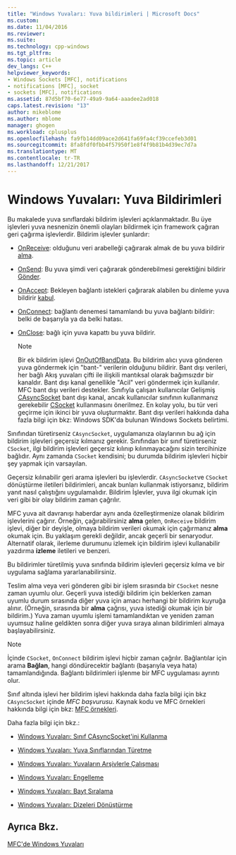 ```yaml
---
title: "Windows Yuvaları: Yuva bildirimleri | Microsoft Docs"
ms.custom: 
ms.date: 11/04/2016
ms.reviewer: 
ms.suite: 
ms.technology: cpp-windows
ms.tgt_pltfrm: 
ms.topic: article
dev_langs: C++
helpviewer_keywords:
- Windows Sockets [MFC], notifications
- notifications [MFC], socket
- sockets [MFC], notifications
ms.assetid: 87d5bf70-6e77-49a9-9a64-aaadee2ad018
caps.latest.revision: "13"
author: mikeblome
ms.author: mblome
manager: ghogen
ms.workload: cplusplus
ms.openlocfilehash: fa9fb14dd09ace2d641fa69fa4cf39ccefeb3d01
ms.sourcegitcommit: 8fa8fdf0fbb4f57950f1e8f4f9b81b4d39ec7d7a
ms.translationtype: MT
ms.contentlocale: tr-TR
ms.lasthandoff: 12/21/2017
---
```

# <a name="windows-sockets-socket-notifications"></a>Windows Yuvaları: Yuva Bildirimleri
Bu makalede yuva sınıflardaki bildirim işlevleri açıklanmaktadır. Bu üye işlevleri yuva nesnenizin önemli olayları bildirmek için framework çağıran geri çağırma işlevlerdir. Bildirim işlevler şunlardır:  
  
-   [OnReceive](../mfc/reference/casyncsocket-class.md#onreceive): olduğunu veri arabelleği çağırarak almak de bu yuva bildirir [alma](../mfc/reference/casyncsocket-class.md#receive).  
  
-   [OnSend](../mfc/reference/casyncsocket-class.md#onsend): Bu yuva şimdi veri çağırarak gönderebilmesi gerektiğini bildirir [Gönder](../mfc/reference/casyncsocket-class.md#send).  
  
-   [OnAccept](../mfc/reference/casyncsocket-class.md#onaccept): Bekleyen bağlantı istekleri çağırarak alabilen bu dinleme yuva bildirir [kabul](../mfc/reference/casyncsocket-class.md#accept).  
  
-   [OnConnect](../mfc/reference/casyncsocket-class.md#onconnect): bağlantı denemesi tamamlandı bu yuva bağlantı bildirir: belki de başarıyla ya da belki hatası.  
  
-   [OnClose](../mfc/reference/casyncsocket-class.md#onclose): bağlı için yuva kapattı bu yuva bildirir.  
  
    > [!NOTE]
    >  Bir ek bildirim işlevi [OnOutOfBandData](../mfc/reference/casyncsocket-class.md#onoutofbanddata). Bu bildirim alıcı yuva gönderen yuva göndermek için "bant-" verilerin olduğunu bildirir. Bant dışı verileri, her bağlı Akış yuvaları çifti ile ilişkili mantıksal olarak bağımsızdır bir kanaldır. Bant dışı kanal genellikle "Acil" veri göndermek için kullanılır. MFC bant dışı verileri destekler. Sınıfıyla çalışan kullanıcılar Gelişmiş [CAsyncSocket](../mfc/reference/casyncsocket-class.md) bant dışı kanal, ancak kullanıcılar sınıfının kullanmanız gerekebilir [CSocket](../mfc/reference/csocket-class.md) kullanmasını önerilmez. En kolay yolu, bu tür veri geçirme için ikinci bir yuva oluşturmaktır. Bant dışı verileri hakkında daha fazla bilgi için bkz: Windows SDK'da bulunan Windows Sockets belirtimi.  
  
 Sınıfından türetirseniz `CAsyncSocket`, uygulamanıza olaylarının bu ağ için bildirim işlevleri geçersiz kılmanız gerekir. Sınıfından bir sınıf türetirseniz `CSocket`, ilgi bildirim işlevleri geçersiz kılınıp kılınmayacağını sizin tercihinize bağlıdır. Aynı zamanda `CSocket` kendisini; bu durumda bildirim işlevleri hiçbir şey yapmak için varsayılan.  
  
 Geçersiz kılınabilir geri arama işlevleri bu işlevlerdir. `CAsyncSocket`ve `CSocket` dönüştürme iletileri bildirimleri, ancak bunları kullanmak istiyorsanız, bildirim yanıt nasıl çalıştığını uygulamalıdır. Bildirim İşlevler, yuva ilgi okumak için veri gibi bir olay bildirim zaman çağrılır.  
  
 MFC yuva ait davranışı haberdar aynı anda özelleştirmenize olanak bildirim işlevlerini çağırır. Örneğin, çağırabilirsiniz **alma** gelen, `OnReceive` bildirim işlevi, diğer bir deyişle, olmaya bildirim verileri okumak için çağırmanız **alma** okumak için. Bu yaklaşım gerekli değildir, ancak geçerli bir senaryodur. Alternatif olarak, ilerleme durumunu izlemek için bildirim işlevi kullanabilir yazdırma **izleme** iletileri ve benzeri.  
  
 Bu bildirimler türetilmiş yuva sınıfında bildirim işlevleri geçersiz kılma ve bir uygulama sağlama yararlanabilirsiniz.  
  
 Teslim alma veya veri gönderen gibi bir işlem sırasında bir `CSocket` nesne zaman uyumlu olur. Geçerli yuva istediği bildirim için beklerken zaman uyumlu durum sırasında diğer yuva için amacı herhangi bir bildirim kuyruğa alınır. (Örneğin, sırasında bir **alma** çağrısı, yuva istediği okumak için bir bildirim.) Yuva zaman uyumlu işlemi tamamlandıktan ve yeniden zaman uyumsuz haline geldikten sonra diğer yuva sıraya alınan bildirimleri almaya başlayabilirsiniz.  
  
> [!NOTE]
>  İçinde `CSocket`, `OnConnect` bildirim işlevi hiçbir zaman çağrılır. Bağlantılar için arama **Bağlan**, hangi döndürecektir bağlantı (başarıyla veya hata) tamamlandığında. Bağlantı bildirimleri işlenme bir MFC uygulaması ayrıntı olur.  
  
 Sınıf altında işlevi her bildirim işlevi hakkında daha fazla bilgi için bkz `CAsyncSocket` içinde *MFC başvurusu*. Kaynak kodu ve MFC örnekleri hakkında bilgi için bkz: [MFC örnekleri](../visual-cpp-samples.md).  
  
 Daha fazla bilgi için bkz.:  
  
-   [Windows Yuvaları: Sınıf CAsyncSocket'ini Kullanma](../mfc/windows-sockets-using-class-casyncsocket.md)  
  
-   [Windows Yuvaları: Yuva Sınıflarından Türetme](../mfc/windows-sockets-deriving-from-socket-classes.md)  
  
-   [Windows Yuvaları: Yuvaların Arşivlerle Çalışması](../mfc/windows-sockets-how-sockets-with-archives-work.md)  
  
-   [Windows Yuvaları: Engelleme](../mfc/windows-sockets-blocking.md)  
  
-   [Windows Yuvaları: Bayt Sıralama](../mfc/windows-sockets-byte-ordering.md)  
  
-   [Windows Yuvaları: Dizeleri Dönüştürme](../mfc/windows-sockets-converting-strings.md)  
  
## <a name="see-also"></a>Ayrıca Bkz.  
 [MFC'de Windows Yuvaları](../mfc/windows-sockets-in-mfc.md)

